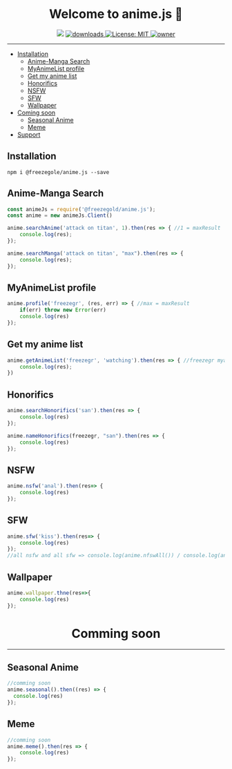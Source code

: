 <h1 align="center">Welcome to anime.js 👋</h1>
<p align="center">
  <img src="https://img.shields.io/npm/v/@freezegold/anime.js?orange=blue" />
  <a href="https://www.npmjs.com/package/@freezegold/anime.js">
    <img alt="downloads" src="https://img.shields.io/npm/dm/@freezegold/anime.js.svg?color=blue" target="_blank" />
  </a>
  <a href="https://github.com/freezegr/insta.js/blob/master/LICENSE">
    <img alt="License: MIT" src="https://img.shields.io/badge/license-MIT-yellow.svg" target="_blank" />
  </a>
  <a href="https://discord.gg/pQdhaUBFcc">
    <img src="https://img.shields.io/static/v1?label=owner&message=freezegr&color=blue" alt="owner">
  </a>
</p>

---

- [Installation](#Installation)
    - [Anime-Manga Search](#Anime-Manga-Search)
    - [MyAnimeList profile](#MyAnimeList-profile)
    - [Get my anime list](#Get-my-anime-list)
    - [Honorifics](#Honorifics)
    - [NSFW](#NSFW)
    - [SFW](#SFW)
    - [Wallpaper](#Wallpaper)
- [Coming soon](#Comming-soon)
  - [Seasonal Anime](#Seasonal-Anime)
  - [Meme](#Meme)
- [Support](https://discord.gg/pQdhaUBFcc)

## Installation 

`npm i @freezegole/anime.js --save`

## Anime-Manga Search

```js
const animeJs = require('@freezegold/anime.js');
const anime = new animeJs.Client()

anime.searchAnime('attack on titan', 1).then(res => { //1 = maxResult
	console.log(res);
});

anime.searchManga('attack on titan', "max").then(res => { 
	console.log(res);
});
```

## MyAnimeList profile

```js
anime.profile('freezegr', (res, err) => { //max = maxResult
	if(err) throw new Error(err)
	console.log(res)
});
```

## Get my anime list

```js
anime.getAnimeList('freezegr', 'watching').then(res => { //freezegr myanimelist account and watching is status
	console.log(res);
})
```

## Honorifics

```js
anime.searchHonorifics('san').then(res => {
	console.log(res)
});

anime.nameHonorifics(freezegr, "san").then(res => {
	console.log(res)
});
```

## NSFW 

```js
anime.nsfw('anal').then(res=> {
	console.log(res)
});
```

## SFW 

```js
anime.sfw('kiss').then(res=> {
	console.log(res)
});
//all nsfw and all sfw => console.log(anime.nfswAll()) / console.log(anime.sfwAll())
```

## Wallpaper 

```js
anime.wallpaper.thne(res=>{
	console.log(res)
});
```
<h1 align="center">Comming soon</h1>

---

## Seasonal Anime

```js
//comming soon
anime.seasonal().then((res) => {
  console.log(res)
});
```
## Meme
```js
//comming soon
anime.meme().then(res => {
	console.log(res)
});
```
